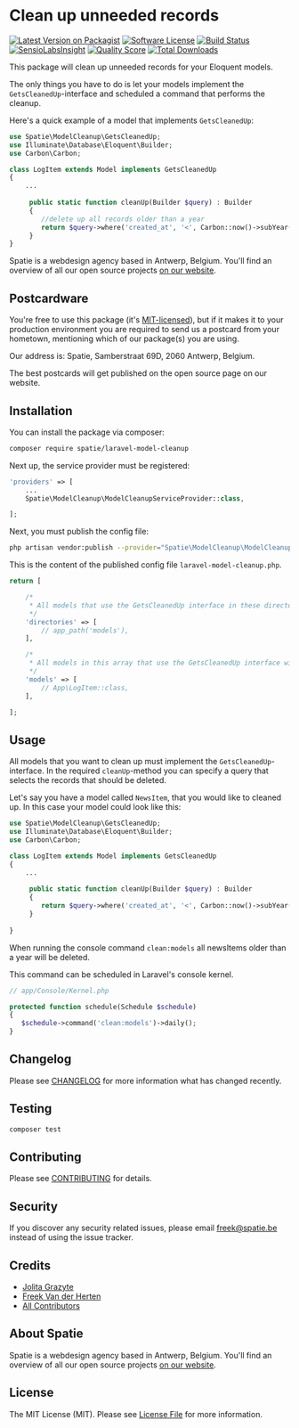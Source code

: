 # Clean up unneeded records

[![Latest Version on Packagist](https://img.shields.io/packagist/v/spatie/laravel-model-cleanup.svg?style=flat-square)](https://packagist.org/packages/spatie/laravel-model-cleanup)
[![Software License](https://img.shields.io/badge/license-MIT-brightgreen.svg?style=flat-square)](LICENSE.md)
[![Build Status](https://img.shields.io/travis/spatie/laravel-model-cleanup/master.svg?style=flat-square)](https://travis-ci.org/spatie/laravel-model-cleanup)
[![SensioLabsInsight](https://img.shields.io/sensiolabs/i/b0b750cd-db91-4179-9d5d-cc0ac54b51d3.svg?style=flat-square)](https://insight.sensiolabs.com/projects/b0b750cd-db91-4179-9d5d-cc0ac54b51d3)
[![Quality Score](https://img.shields.io/scrutinizer/g/spatie/laravel-model-cleanup.svg?style=flat-square)](https://scrutinizer-ci.com/g/spatie/laravel-model-cleanup)
[![Total Downloads](https://img.shields.io/packagist/dt/spatie/laravel-model-cleanup.svg?style=flat-square)](https://packagist.org/packages/spatie/laravel-model-cleanup)

This package will clean up unneeded records for your Eloquent models. 

The only things you have to do is let your models implement the `GetsCleanedUp`-interface and scheduled a command that performs the cleanup.

Here's a quick example of a model that implements `GetsCleanedUp`:

``` php
use Spatie\ModelCleanup\GetsCleanedUp;
use Illuminate\Database\Eloquent\Builder;
use Carbon\Carbon;

class LogItem extends Model implements GetsCleanedUp
{
    ...
    
     public static function cleanUp(Builder $query) : Builder
     {
        //delete up all records older than a year
        return $query->where('created_at', '<', Carbon::now()->subYear());
     }
}
```

Spatie is a webdesign agency based in Antwerp, Belgium. You'll find an overview of all our open source projects [on our website](https://spatie.be/opensource).

## Postcardware

You're free to use this package (it's [MIT-licensed](LICENSE.md)), but if it makes it to your production environment you are required to send us a postcard from your hometown, mentioning which of our package(s) you are using.

Our address is: Spatie, Samberstraat 69D, 2060 Antwerp, Belgium.

The best postcards will get published on the open source page on our website.

## Installation

You can install the package via composer:
``` bash
composer require spatie/laravel-model-cleanup
```

Next up, the service provider must be registered:

```php
'providers' => [
    ...
    Spatie\ModelCleanup\ModelCleanupServiceProvider::class,

];
```
Next, you must publish the config file:

```bash
php artisan vendor:publish --provider="Spatie\ModelCleanup\ModelCleanupServiceProvider"
```

This is the content of the published config file `laravel-model-cleanup.php`.
```php
return [

    /*
     * All models that use the GetsCleanedUp interface in these directories will be cleaned.
     */
    'directories' => [
        // app_path('models'),
    ],

    /*
     * All models in this array that use the GetsCleanedUp interface will be cleaned.
     */
    'models' => [
        // App\LogItem::class,
    ],

];
```

## Usage
All models that you want to clean up must implement the `GetsCleanedUp`-interface. In the required
`cleanUp`-method you can specify a query that selects the records that should be deleted.

Let's say you have a model called `NewsItem`, that you would like to  cleaned up. In this case your model could look like this:

``` php
use Spatie\ModelCleanup\GetsCleanedUp;
use Illuminate\Database\Eloquent\Builder;
use Carbon\Carbon;

class LogItem extends Model implements GetsCleanedUp
{
    ...
    
     public static function cleanUp(Builder $query) : Builder
     {
        return $query->where('created_at', '<', Carbon::now()->subYear());
     }
    
}
```

When running the console command `clean:models` all newsItems older than a year will be deleted.

This command can be scheduled in Laravel's console kernel.

```php
// app/Console/Kernel.php

protected function schedule(Schedule $schedule)
{
   $schedule->command('clean:models')->daily();
}
```

## Changelog

Please see [CHANGELOG](CHANGELOG.md) for more information what has changed recently.

## Testing

``` bash
composer test
```

## Contributing

Please see [CONTRIBUTING](.github/CONTRIBUTING.md) for details.

## Security

If you discover any security related issues, please email freek@spatie.be instead of using the issue tracker.

## Credits

- [Jolita Grazyte](https://github.com/JolitaGrazyte)
- [Freek Van der Herten](https://github.com/freekmurze)
- [All Contributors](../../contributors)

## About Spatie
Spatie is a webdesign agency based in Antwerp, Belgium. You'll find an overview of all our open source projects [on our website](https://spatie.be/opensource).

## License

The MIT License (MIT). Please see [License File](LICENSE.md) for more information.
